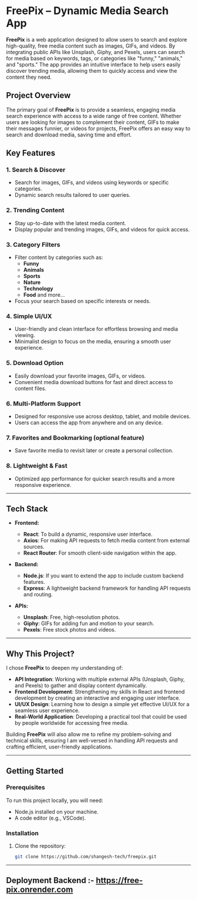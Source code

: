 # FreePix – Dynamic Media Search App

**FreePix** is a web application designed to allow users to search and explore high-quality, free media content such as images, GIFs, and videos. By integrating public APIs like Unsplash, Giphy, and Pexels, users can search for media based on keywords, tags, or categories like "funny," "animals," and "sports." The app provides an intuitive interface to help users easily discover trending media, allowing them to quickly access and view the content they need.

## Project Overview

The primary goal of **FreePix** is to provide a seamless, engaging media search experience with access to a wide range of free content. Whether users are looking for images to complement their content, GIFs to make their messages funnier, or videos for projects, FreePix offers an easy way to search and download media, saving time and effort.

## Key Features

### **1. Search & Discover**
- Search for images, GIFs, and videos using keywords or specific categories.
- Dynamic search results tailored to user queries.

### **2. Trending Content**
- Stay up-to-date with the latest media content.
- Display popular and trending images, GIFs, and videos for quick access.

### **3. Category Filters**
- Filter content by categories such as:
  - **Funny**
  - **Animals**
  - **Sports**
  - **Nature**
  - **Technology**
  - **Food** and more…
- Focus your search based on specific interests or needs.

### **4. Simple UI/UX**
- User-friendly and clean interface for effortless browsing and media viewing.
- Minimalist design to focus on the media, ensuring a smooth user experience.

### **5. Download Option**
- Easily download your favorite images, GIFs, or videos.
- Convenient media download buttons for fast and direct access to content files.

### **6. Multi-Platform Support**
- Designed for responsive use across desktop, tablet, and mobile devices.
- Users can access the app from anywhere and on any device.

### **7. Favorites and Bookmarking** (optional feature)
- Save favorite media to revisit later or create a personal collection.

### **8. Lightweight & Fast**
- Optimized app performance for quicker search results and a more responsive experience.

---

## Tech Stack

- **Frontend:**
  - **React**: To build a dynamic, responsive user interface.
  - **Axios**: For making API requests to fetch media content from external sources.
  - **React Router**: For smooth client-side navigation within the app.

- **Backend:**
  - **Node.js**: If you want to extend the app to include custom backend features.
  - **Express**: A lightweight backend framework for handling API requests and routing.

- **APIs:**
  - **Unsplash**: Free, high-resolution photos.
  - **Giphy**: GIFs for adding fun and motion to your search.
  - **Pexels**: Free stock photos and videos.

---

## Why This Project?

I chose **FreePix** to deepen my understanding of:

- **API Integration**: Working with multiple external APIs (Unsplash, Giphy, and Pexels) to gather and display content dynamically.
- **Frontend Development**: Strengthening my skills in React and frontend development by creating an interactive and engaging user interface.
- **UI/UX Design**: Learning how to design a simple yet effective UI/UX for a seamless user experience.
- **Real-World Application**: Developing a practical tool that could be used by people worldwide for accessing free media.

Building **FreePix** will also allow me to refine my problem-solving and technical skills, ensuring I am well-versed in handling API requests and crafting efficient, user-friendly applications.

---

## Getting Started

### **Prerequisites**
To run this project locally, you will need:

- Node.js installed on your machine.
- A code editor (e.g., VSCode).

### **Installation**

1. Clone the repository:
   ```bash
   git clone https://github.com/shangesh-tech/freepix.git

---

## Deployment Backend :- https://free-pix.onrender.com
